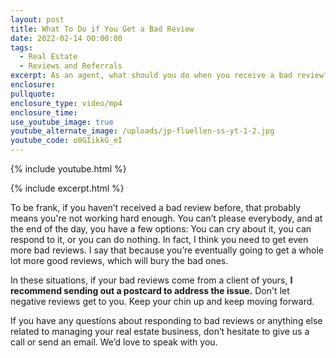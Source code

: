 ```yaml
---
layout: post
title: What To Do if You Get a Bad Review
date: 2022-02-14 00:00:00
tags:
  - Real Estate
  - Reviews and Referrals
excerpt: As an agent, what should you do when you receive a bad review?
enclosure:
pullquote:
enclosure_type: video/mp4
enclosure_time:
use_youtube_image: true
youtube_alternate_image: /uploads/jp-fluellen-ss-yt-1-2.jpg
youtube_code: o0GIikkG_eI
---
```

{% include youtube.html %}

{% include excerpt.html %}

To be frank, if you haven’t received a bad review before, that probably means you're not working hard enough. You can’t please everybody, and at the end of the day, you have a few options: You can cry about it, you can respond to it, or you can do nothing. In fact, I think you need to get even more bad reviews. I say that because you’re eventually going to get a whole lot more good reviews, which will bury the bad ones.&nbsp;

In these situations, if your bad reviews come from a client of yours, **I recommend sending out a postcard to address the issue.** Don't let negative reviews get to you. Keep your chin up and keep moving forward.

If you have any questions about responding to bad reviews or anything else related to managing your real estate business, don’t hesitate to give us a call or send an email. We’d love to speak with you.
